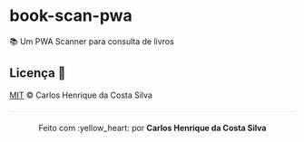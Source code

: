 # book-scan-pwa
:books: Um PWA Scanner para consulta de livros

## Licença 📄

[MIT](/LICENSE) &copy; Carlos Henrique da Costa Silva

<p align="center" style="margin-top: 20px; border-top: 1px solid #eee; padding-top: 20px;">Feito com :yellow_heart: por <strong> Carlos Henrique da Costa Silva </strong> </p>

